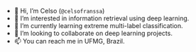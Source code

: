 - 👋 Hi, I’m Celso (`@celsofranssa`)
- 👀 I’m interested in information retrieval using deep learning.
- 🌱 I’m currently learning extreme multi-label classification.
- 💞️ I’m looking to collaborate on deep learning projects.
- 📫 You can reach me in UFMG, Brazil.

<!---
celsofranssa/celsofranssa is a ✨ special ✨ repository because its `README.md` (this file) appears on your GitHub profile.
You can click the Preview link to take a look at your changes.
--->
